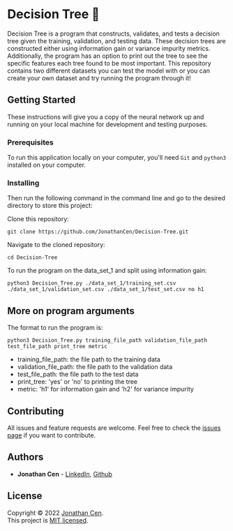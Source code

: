 # Decision Tree 🌳

Decision Tree is a program that constructs, validates, and tests a decision tree given the training, validation, and testing data. These decision trees are constructed either using information gain or variance impurity metrics. Additionally, the program has an option to print out the tree to see the specific features each tree found to be most important. This repository contains two different datasets you can test the model with or you can create your own dataset and try running the program through it!

## Getting Started

These instructions will give you a copy of the neural network up and running on
your local machine for development and testing purposes.

### Prerequisites

To run this application locally on your computer, you'll need `Git` and `python3` installed on your computer.

### Installing

Then run the following command in the command line and go to the desired directory to store this project:

Clone this repository:

    git clone https://github.com/JonathanCen/Decision-Tree.git

Navigate to the cloned repository:

    cd Decision-Tree

To run the program on the data_set_1 and split using information gain:

    python3 Decision_Tree.py ./data_set_1/training_set.csv ./data_set_1/validation_set.csv ./data_set_1/test_set.csv no h1

## More on program arguments

The format to run the program is:

    python3 Decision_Tree.py training_file_path validation_file_path test_file_path print_tree metric

- training_file_path: the file path to the training data
- validation_file_path: the file path to the validation data
- test_file_path: the file path to the test data
- print_tree: 'yes' or 'no' to printing the tree
- metric: 'h1' for information gain and 'h2' for variance impurity

## Contributing

All issues and feature requests are welcome.
Feel free to check the [issues page](https://github.com/JonathanCen/Decision-Tree/issues) if you want to contribute.

## Authors

- **Jonathan Cen** - [LinkedIn](https://www.linkedin.com/in/jonathancen/), [Github](https://github.com/JonathanCen)

## License

Copyright © 2022 [Jonathan Cen](<ADD PERSONAL WEBSITE LINK>).\
This project is [MIT licensed](https://github.com/JonathanCen/Decision-Tree/blob/main/LICENSE).
